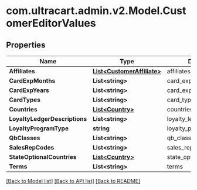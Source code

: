 
# com.ultracart.admin.v2.Model.CustomerEditorValues

## Properties

Name | Type | Description | Notes
------------ | ------------- | ------------- | -------------
**Affiliates** | [**List&lt;CustomerAffiliate&gt;**](CustomerAffiliate.md) | affiliates | [optional] 
**CardExpMonths** | **List&lt;string&gt;** | card_exp_months | [optional] 
**CardExpYears** | **List&lt;string&gt;** | card_exp_years | [optional] 
**CardTypes** | **List&lt;string&gt;** | card_types | [optional] 
**Countries** | [**List&lt;Country&gt;**](Country.md) | countries | [optional] 
**LoyaltyLedgerDescriptions** | **List&lt;string&gt;** | loyalty_ledger_descriptions | [optional] 
**LoyaltyProgramType** | **string** | loyalty_program_type | [optional] 
**QbClasses** | **List&lt;string&gt;** | qb_classes | [optional] 
**SalesRepCodes** | **List&lt;string&gt;** | sales_rep_codes | [optional] 
**StateOptionalCountries** | [**List&lt;Country&gt;**](Country.md) | state_optional_countries | [optional] 
**Terms** | **List&lt;string&gt;** | terms | [optional] 

[[Back to Model list]](../README.md#documentation-for-models)
[[Back to API list]](../README.md#documentation-for-api-endpoints)
[[Back to README]](../README.md)

